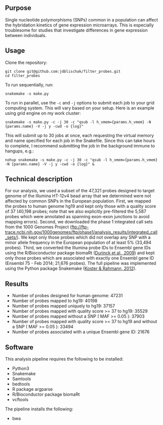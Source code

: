 ## Purpose

Single nucleotide polymorphisms (SNPs) common in a population can
affect the hybridation kinetics of gene expression microarrays. This
is especially troublesome for studies that investigate differences in
gene expression between individuals.

## Usage

Clone the repository:

```
git clone git@github.com:jdblischak/filter_probes.git
cd filter_probes
```

To run sequentially, run:

```
snakemake -s make.py
```

To run in parallel, use the `-c` and `-j` options to submit each job
to your grid computing system. This will vary based on your
setup. Here is an example using grid engine on my work cluster:

```
snakemake -s make.py -c -j 30 -c "qsub -l h_vmem={params.h_vmem} -N {params.name} -V -j y -cwd -o {log}"
```

This will submit up to 30 jobs at once, each requesting the virtual
memory and name specified for each job in the Snakefile. Since this
can take hours to complete, I recommend submitting the job in the
background immune to hangups, e.g.:

```
nohup snakemake -s make.py -c -j 30 -c "qsub -l h_vmem={params.h_vmem} -N {params.name} -V -j y -cwd -o {log}" &
```

## Technical description

For our analysis, we used a subset of the 47,321 probes designed to
target genome of the Illumina HT-12v4 bead array that we determined
were not affected by common SNPs in the European population. First,
we mapped the probes to human genome hg19 and kept only those with a
quality score of 37 (40,198 probes; note that we also explicitly
pre-filtered the 5,587 probes which were annotated as spanning
exon-exon junctions to avoid mapping errors). Second, we downloaded
the phase 1 integrated call sets from the 1000 Genomes Project
(ftp://ftp-trace.ncbi.nih.gov/1000genomes/ftp/phase1/analysis_results/integrated_call_sets/).
We kept only those probes which did not overlap any
SNP with a minor allele frequency in the European population of at least 5% (33,494
probes). Third, we converted the Illumina probe IDs to Ensembl gene
IDs using the R/Bioconductor package biomaRt ([Durinck et al.,
2009][Durinck2009]) and kept only those probes which are associated
with exactly one Ensembl gene ID (Ensembl 75 - Feb 2014; 21,676
probes). The full pipeline was implemented using the Python package
Snakemake ([Koster & Rahmann, 2012][Koster2012]).

[Durinck2009]: http://www.nature.com/nprot/journal/v4/n8/full/nprot.2009.97.html
[Koster2012]: http://bioinformatics.oxfordjournals.org/content/28/19/2520.long

## Results

* Number of probes designed for human genome: 47231
* Number of probes mapped to hg19: 40198
* Number of probes mapped uniquely to hg19: 37157
* Number of probes mapped with quality score >= 37 to hg19: 35529
* Number of probes mapped without a SNP ( MAF >= 0.05 ): 37903
* Number of probes mapped with quality score >= 37 to hg19 and without a SNP ( MAF >= 0.05 ): 33494
* Number of probes associated with a unique Ensembl gene ID: 21676

## Software

This analysis pipeline requires the following to be installed:

* Python3
* Snakemake
* Samtools
* bedtools
* R package argparse
* R/Bioconductor package biomaRt
* vcftools

The pipeline installs the following:

* bwa

